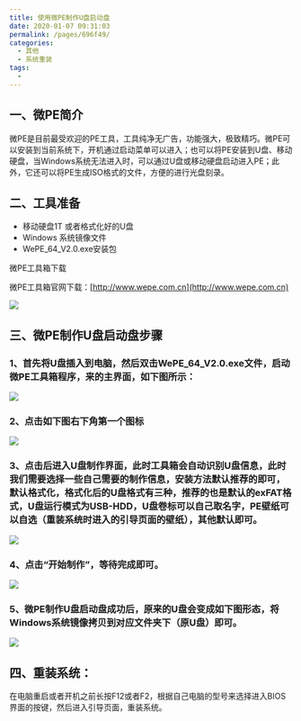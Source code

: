 ```yaml
---
title: 使用微PE制作U盘启动盘
date: 2020-01-07 09:31:03
permalink: /pages/696f49/
categories:
  - 其他
  - 系统重装
tags:
  - 
---
```

## 一、微PE简介
微PE是目前最受欢迎的PE工具，工具纯净无广告，功能强大，极致精巧。微PE可以安装到当前系统下，开机通过启动菜单可以进入；也可以将PE安装到U盘、移动硬盘，当Windows系统无法进入时，可以通过U盘或移动硬盘启动进入PE；此外，它还可以将PE生成ISO格式的文件，方便的进行光盘刻录。

## 二、工具准备
* 移动硬盘1T 或者格式化好的U盘 
* Windows 系统镜像文件
* WePE_64_V2.0.exe安装包  


微PE工具箱下载

微PE工具箱官网下载：[http://www.wepe.com.cn](http://www.wepe.com.cn)

![](https://cdn.jsdelivr.net/gh/gujunling/PicGo-image/test/65415641156516.png)


## 三、微PE制作U盘启动盘步骤

### 1、首先将U盘插入到电脑，然后双击WePE_64_V2.0.exe文件，启动微PE工具箱程序，来的主界面，如下图所示：

![](https://cdn.jsdelivr.net/gh/gujunling/PicGo-image/test/1722264-20200107092902522-1196452309.png)


### 2、点击如下图右下角第一个图标

![](https://cdn.jsdelivr.net/gh/gujunling/PicGo-image/test/1722264-20200107092912687-922600346.png)


### 3、点击后进入U盘制作界面，此时工具箱会自动识别U盘信息，此时我们需要选择一些自己需要的制作信息，安装方法默认推荐的即可，默认格式化，格式化后的U盘格式有三种，推荐的也是默认的exFAT格式，U盘运行模式为USB-HDD，U盘卷标可以自己取名字，PE壁纸可以自选（重装系统时进入的引导页面的壁纸），其他默认即可。 

![](https://cdn.jsdelivr.net/gh/gujunling/PicGo-image/test/1722264-20200107092938805-1419792807.png)


### 4、点击“开始制作”，等待完成即可。

![](https://cdn.jsdelivr.net/gh/gujunling/PicGo-image/test/1722264-20200107092950936-417453272.png)


### 5、微PE制作U盘启动盘成功后，原来的U盘会变成如下图形态，将Windows系统镜像拷贝到对应文件夹下（原U盘）即可。

![](https://cdn.jsdelivr.net/gh/gujunling/PicGo-image/test/1722264-20200107093200055-2068748071.png)

## 四、重装系统：

  在电脑重启或者开机之前长按F12或者F2，根据自己电脑的型号来选择进入BIOS界面的按键，然后进入引导页面，重装系统。